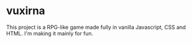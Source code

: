 # vuxirna
This project is a RPG-like game made fully in vanilla Javascript, CSS and HTML. I'm making it mainly for fun.
